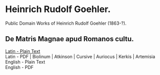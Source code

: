 # Heinrich Rudolf Goehler.

Public Domain Works of Heinrich Rudolf Goehler (1863-?).

## De Matris Magnae apud Romanos cultu.

[Latin - Plain Text](de-matris-magnae/full-text-latin.md)  
Latin - PDF | Biolinum | Atkinson | Cursive | Auriocus | Kerkis | Artemisia  
English - Plain Text  
English - PDF  
